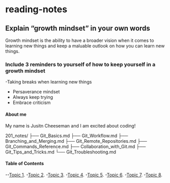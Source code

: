 # reading-notes

## Explain “growth mindset” in your own words
Growth mindset is the ability to have a broader vision when it comes to learning new things and keep a maluable outlook on how you can learn new things.

### Include 3 reminders to yourself of how to keep yourself in a growth mindset
-Taking breaks when learning new things
- Persaverance mindset
- Always keep trying
- Embrace criticism
  
#### About me
My name is Jusitn Cheeseman and I am excited about coding!

201_notes/
├── Git_Basics.md
├── Git_Workflow.md
├── Branching_and_Merging.md
├── Git_Remote_Repositories.md
├── Git_Commands_Reference.md
├── Collaboration_with_Git.md
├── Git_Tips_and_Tricks.md
└── Git_Troubleshooting.md





#### Table of Contents
--[Topic 1](example1.md).
-[Topic 2](example1.md).
-[Topic 3](example1.md).
-[Topic 4](example1.md).
-[Topic 5](example1.md).
-[Topic 6](example1.md).
-[Topic 7](example1.md).
-[Topic 8](example1.md).
